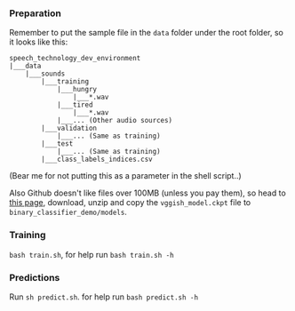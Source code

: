 ### Preparation

Remember to put the sample file in the `data` folder under the root folder, so it looks like this:

    speech_technology_dev_environment
    |___data
        |___sounds
            |___training
                |___hungry
                    |___*.wav
                |___tired
                    |___*.wav
                |___... (Other audio sources)
            |___validation
                |___... (Same as training)
            |___test
                |___... (Same as training)
            |___class_labels_indices.csv

(Bear me for not putting this as a parameter in the shell script..)

Also Github doesn't like files over 100MB (unless you pay them), so head to [this page](http://s3.amazonaws.com/audioanalysis/models.tar.gz), download, unzip and copy the `vggish_model.ckpt` file to `binary_classifier_demo/models`.

### Training

`bash train.sh`, for help run `bash train.sh -h`

### Predictions

Run `sh predict.sh`. for help run `bash predict.sh -h`
